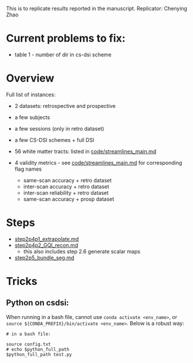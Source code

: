 This is to replicate results reported in the manuscript.
Replicator: Chenying Zhao

# Current problems to fix:
- table 1 - number of dir in cs-dsi scheme 

# Overview
Full list of instances:
* 2 datasets: retrospective and prospective
* a few subjects
* a few sessions (only in retro dataset)
* a few CS-DSI schemes + full DSI
* 56 white matter tracts: listed in [code/streamlines_main.md](code/streamlines_main.md)

* 4 validity metrics - see [code/streamlines_main.md](code/streamlines_main.md) for corresponding flag names
    * same-scan accuracy + retro dataset 
    * inter-scan accuracy + retro dataset 
    * inter-scan reliability + retro dataset 
    * same-scan accuracy + prosp dataset


# Steps
- [step2p4p1_extrapolate.md](step2p4p1_extrapolate.md)
- [step2p4p2_GQI_recon.md](step2p4p2_GQI_recon.md)
    - this also includes step 2.6 generate scalar maps
- [step2p5_bundle_seg.md](step2p5_bundle_seg.md)

# Tricks
## Python on csdsi:
When running in a bash file, cannot use `conda activate <env_name>`, or `source ${CONDA_PREFIX}/bin/activate <env_name>`. Below is a robust way:

```
# in a bash file:

source config.txt
# echo $python_full_path
$python_full_path test.py
```